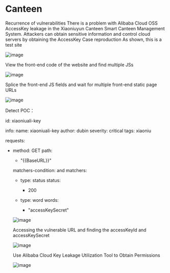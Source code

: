 # Canteen
Recurrence of vulnerabilities
There is a problem with Alibaba Cloud OSS AccessKey leakage in the Xiaoniuyun Canteen Smart Canteen Management System. Attackers can obtain sensitive information and control cloud servers by obtaining the AccessKey
Case reproduction As shown, this is a test site

![image](https://github.com/dubin12345/Canteen/assets/144758348/bd2b97b1-6dec-4cfd-979a-df1d0a18c19f)


View the front-end code of the website and find multiple JSs

![image](https://github.com/dubin12345/Canteen/assets/144758348/ab462f66-a804-4f7e-b032-c9d425c50754)


Splice the front-end JS fields and wait for multiple front-end static page URLs

![image](https://github.com/dubin12345/Canteen/assets/144758348/91afe9dc-3350-4d7a-8690-65792f3b51dd)

Detect POC：

id: xiaoniuali-key
 
info:
  name: xiaoniuali-key
  author: dubin
  severity: critical
  tags: xiaoniu
 
requests:
  - method: GET
    path:
      - "{{BaseURL}}"

    matchers-condition: and
    matchers:
      - type: status
        status:
          - 200

      - type: word
        words:
          - "accessKeySecret"

      ![image](https://github.com/dubin12345/Canteen/assets/144758348/f105de82-4b4d-4caf-9048-fef893a44627)
    
    Accessing the vulnerable URL and finding the accessKeyId and accessKeySecret
    
    ![image](https://github.com/dubin12345/Canteen/assets/144758348/7493b58c-7982-4ab2-a3d8-60f908a9212d)
    
    Use Alibaba Cloud Key Leakage Utilization Tool to Obtain Permissions
    
    ![image](https://github.com/dubin12345/Canteen/assets/144758348/84137d38-253b-44be-8080-75882a318894)
    







